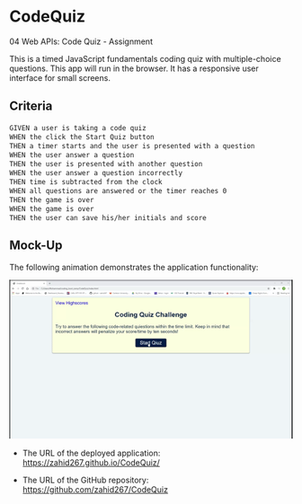 # CodeQuiz
04 Web APIs: Code Quiz - Assignment

This is a timed JavaScript fundamentals coding quiz with multiple-choice questions.
 This app will run in the browser.
 It has a responsive user interface for small screens.

 ## Criteria

 ```
GIVEN a user is taking a code quiz
WHEN the click the Start Quiz button
THEN a timer starts and the user is presented with a question
WHEN the user answer a question
THEN the user is presented with another question
WHEN the user answer a question incorrectly
THEN time is subtracted from the clock
WHEN all questions are answered or the timer reaches 0
THEN the game is over
WHEN the game is over
THEN the user can save his/her initials and score
```

## Mock-Up

The following animation demonstrates the application functionality:

![A user clicks through an interactive coding quiz, then enters initials to save the high score before resetting and starting over.](./assets/CodeQuizDemo.gif)


* The URL of the deployed application: https://zahid267.github.io/CodeQuiz/

* The URL of the GitHub repository: https://github.com/zahid267/CodeQuiz
